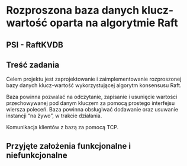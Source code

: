 # Rozproszona baza danych klucz-wartość oparta na algorytmie Raft

## PSI - RaftKVDB

## Treść zadania
Celem projektu jest zaprojektowanie i zaimplementowanie rozproszonej bazy danych klucz-wartość wykorzystującej algorytm konsensusu Raft. 

Baza powinna pozwalać na odczytanie, zapisanie i usunięcie wartości przechowywanej pod danym kluczem za pomocą prostego interfejsu wiersza poleceń.
Baza powinna obsługiwać dodawanie oraz usuwanie instancji “na żywo”, w trakcie działania.

Komunikacja klientów z bazą za pomocą TCP.


## Przyjęte założenia funkcjonalne i niefunkcjonalne
